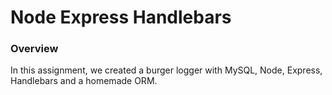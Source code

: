 # Node Express Handlebars

### Overview

In this assignment, we created a burger logger with MySQL, Node, Express, Handlebars and a homemade ORM.